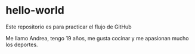 
# hello-world
Este repositorio es para practicar el flujo de GitHub

Me llamo Andrea, tengo 19 años, me gusta cocinar y me apasionan mucho los deportes.
